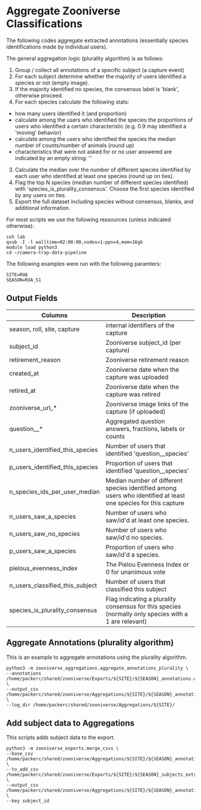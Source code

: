  # Aggregate Zooniverse Classifications

The following codes aggregate extracted annotations (essentially species identifications made by individual users).

The general aggregation logic (plurality algorithm) is as follows:

1. Group / collect all annotations of a specific subject (a capture event)
2. For each subject determine whether the majority of users identified a species or not (empty image).
3. If the majority identified no species, the consensus label is 'blank', otherwise proceed.
4. For each species calculate the following stats:
  - how many users identified it (and proportion)
  - calculate among the users who identified the species the proportions of users who identified a certain characteristic (e.g. 0.9 may identified a 'moving' behavior)
  - calculate among the users who identified the species the median number of counts/number of animals (round up)
  - characteristics that were not asked for or no user answered are indicated by an empty string: ''
3. Calculate the median over the number of different species identified by each user who identified at least one species (round up on ties).
4. Flag the top N species (median number of different species identified) with 'species_is_plurality_consensus'. Choose the first species identified by any users on ties.
5. Export the full dataset including species without consensus, blanks, and additional information.


For most scripts we use the following ressources (unless indicated otherwise):
```
ssh lab
qsub -I -l walltime=02:00:00,nodes=1:ppn=4,mem=16gb
module load python3
cd ~/camera-trap-data-pipeline
```

The following examples were run with the following paramters:
```
SITE=RUA
SEASON=RUA_S1
```


## Output Fields

| Columns   | Description |
| --------- | ----------- |
|season, roll, site, capture  | internal identifiers of the capture
|subject_id | Zooniverse subject_id (per capture)
|retirement_reason | Zooniverse retirement reason
|created_at | Zooniverse date when the capture was uploaded
|retired_at | Zooniverse date when the capture was retired
|zooniverse_url_*| Zooniverse image links of the capture (if uploaded)
|question__* | Aggregated question answers, fractions, labels or counts
|n_users_identified_this_species | Number of users that identified 'question__species'
|p_users_identified_this_species | Proportion of users that identified 'question__species'
|n_species_ids_per_user_median | Median number of different species identified among users who identified at least one species for this capture
|n_users_saw_a_species| Number of users who saw/id'd at least one species.
|n_users_saw_no_species| Number of users who saw/id'd no species.
|p_users_saw_a_species| Proportion of users who saw/id'd a species.
|pielous_evenness_index| The Pielou Evenness Index or 0 for unanimous vote
|n_users_classified_this_subject | Number of users that classified this subject
|species_is_plurality_consensus | Flag indicating a plurality consensus for this species (normally only species with a 1 are relevant)

## Aggregate Annotations (plurality algorithm)

This is an example to aggregate annotations using the plurality algorithm.

```
python3 -m zooniverse_aggregations.aggregate_annotations_plurality \
--annotations /home/packerc/shared/zooniverse/Exports/${SITE}/${SEASON}_annotations.csv \
--output_csv /home/packerc/shared/zooniverse/Aggregations/${SITE}/${SEASON}_annotations_aggregated_plurality.csv \
--log_dir /home/packerc/shared/zooniverse/Aggregations/${SITE}/
```

## Add subject data to Aggregations

This scripts adds subject data to the export.

```
python3 -m zooniverse_exports.merge_csvs \
--base_csv /home/packerc/shared/zooniverse/Aggregations/${SITE}/${SEASON}_annotations_aggregated_plurality.csv \
--to_add_csv /home/packerc/shared/zooniverse/Exports/${SITE}/${SEASON}_subjects_extracted.csv \
--output_csv /home/packerc/shared/zooniverse/Aggregations/${SITE}/${SEASON}_annotations_aggregated_plurality_info.csv \
--key subject_id
```
